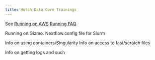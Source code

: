 ```yaml
---
title: Hutch Data Core Trainings
---
```


See [Running on AWS](running/running_on_aws.md)
[Running FAQ](faq.md)

Running on Gizmo. Nextflow.config file for Slurm

Info on using containers/Singularity
Info on access to fast/scratch files

Info on getting logs and such



